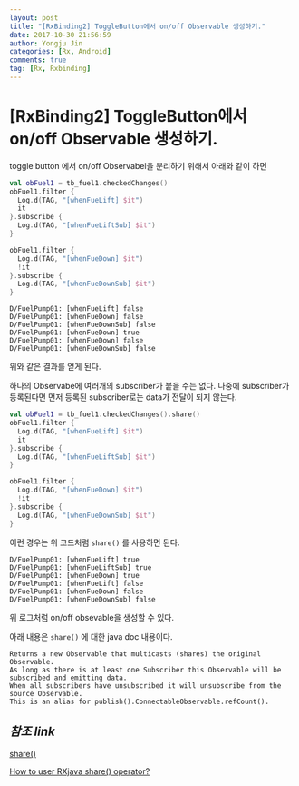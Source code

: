 ```yaml
---
layout: post
title: "[RxBinding2] ToggleButton에서 on/off Observable 생성하기."
date: 2017-10-30 21:56:59
author: Yongju Jin
categories: [Rx, Android]
comments: true
tag: [Rx, Rxbinding]
---
```

# [RxBinding2] ToggleButton에서 on/off Observable 생성하기.

toggle button 에서 on/off Observabel을 분리하기 위해서 아래와 같이 하면 

```kotlin
val obFuel1 = tb_fuel1.checkedChanges()
obFuel1.filter {
  Log.d(TAG, "[whenFueLift] $it")
  it
}.subscribe {
  Log.d(TAG, "[whenFueLiftSub] $it")
}

obFuel1.filter {
  Log.d(TAG, "[whenFueDown] $it")
  !it
}.subscribe {
  Log.d(TAG, "[whenFueDownSub] $it")
}
```

```log
D/FuelPump01: [whenFueLift] false
D/FuelPump01: [whenFueDown] false
D/FuelPump01: [whenFueDownSub] false
D/FuelPump01: [whenFueDown] true
D/FuelPump01: [whenFueDown] false
D/FuelPump01: [whenFueDownSub] false
```

위와 같은 결과를 얻게 된다.

하나의 Observabe에 여러개의 subscriber가 붙을 수는 없다. 나중에 subscriber가 등록된다면 먼저 등록된 subscriber로는 data가 전달이 되지 않는다.



```kotlin
val obFuel1 = tb_fuel1.checkedChanges().share()
obFuel1.filter {
  Log.d(TAG, "[whenFueLift] $it")
  it
}.subscribe {
  Log.d(TAG, "[whenFueLiftSub] $it")
}

obFuel1.filter {
  Log.d(TAG, "[whenFueDown] $it")
  !it
}.subscribe {
  Log.d(TAG, "[whenFueDownSub] $it")
}
```

이런 경우는 위 코드처럼 `share()` 를 사용하면 된다.

```log
D/FuelPump01: [whenFueLift] true
D/FuelPump01: [whenFueLiftSub] true
D/FuelPump01: [whenFueDown] true
D/FuelPump01: [whenFueLift] false
D/FuelPump01: [whenFueDown] false
D/FuelPump01: [whenFueDownSub] false
```

위 로그처럼 on/off obsevable을 생성할 수 있다.



아래 내용은 `share()` 에 대한 java doc 내용이다.

```doc
Returns a new Observable that multicasts (shares) the original Observable. 
As long as there is at least one Subscriber this Observable will be subscribed and emitting data. 
When all subscribers have unsubscribed it will unsubscribe from the source Observable.
This is an alias for publish().ConnectableObservable.refCount().
```



## *참조 link*

[share()](http://reactivex.io/RxJava/javadoc/rx/Observable.html#share--)

[How to user RXjava share() operator?](https://blog.mindorks.com/how-to-use-rxjava-share-operator-26b08973771a)

